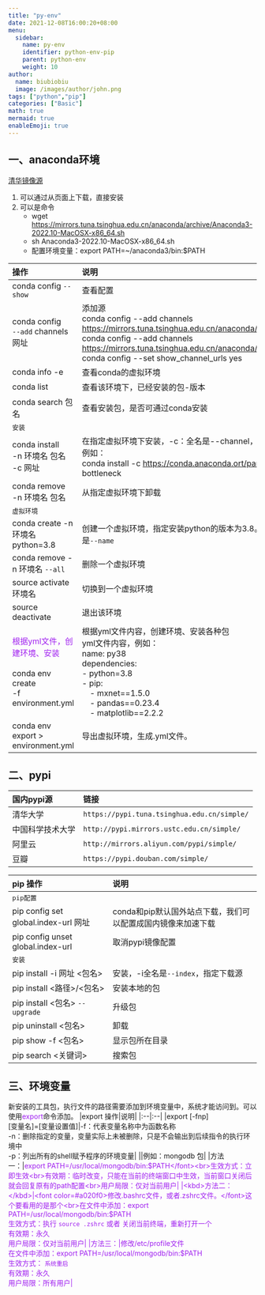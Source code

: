 ```yaml
---
title: "py-env"
date: 2021-12-08T16:00:20+08:00
menu:
  sidebar:
    name: py-env
    identifier: python-env-pip
    parent: python-env
    weight: 10
author:
  name: biubiobiu
  image: /images/author/john.png
tags: ["python","pip"]
categories: ["Basic"]
math: true
mermaid: true
enableEmoji: true
---
```


## 一、anaconda环境

<a href="https://mirrors.tuna.tsinghua.edu.cn/anaconda/archive/" target="bland">清华镜像源</a>

1. 可以通过从页面上下载，直接安装
2. 可以是命令
    * wget https://mirrors.tuna.tsinghua.edu.cn/anaconda/archive/Anaconda3-2022.10-MacOSX-x86_64.sh
    * sh Anaconda3-2022.10-MacOSX-x86_64.sh
    * 配置环境变量：export PATH=~/anaconda3/bin:$PATH


|操作|说明|
|:--|:--|
|conda config `--show`|查看配置|
|conda config <br>`--add` channels 网址|添加源<br>conda config --add channels https://mirrors.tuna.tsinghua.edu.cn/anaconda/pkgs/free/<br>conda config --add channels https://mirrors.tuna.tsinghua.edu.cn/anaconda/pkgs/main/<br>conda config --set show_channel_urls yes|
|conda info -e|查看conda的虚拟环境|
|conda list|查看该环境下，已经安装的包-版本|
|conda search 包名|查看安装包，是否可通过conda安装|
|<kbd>安装</kbd>||
|conda install <br>-n 环境名 包名<br>-c 网址|在指定虚拟环境下安装，-c：全名是--channel，指定来源，例如：<br>conda install -c https://conda.anaconda.ort/pandas   bottleneck|
|conda remove <br> -n 环境名 包名|从指定虚拟环境下卸载|
|<kbd>虚拟环境</kbd>||
|conda create -n 环境名 python=3.8|创建一个虚拟环境，指定安装python的版本为3.8。-n全名是`--name`|
|conda remove -n 环境名 `--all`|删除一个虚拟环境|
|source activate 环境名|切换到一个虚拟环境|
|source deactivate|退出该环境|
|<font color=#a020f0>根据yml文件，创建环境、安装</font><br><br>conda env create <br>-f environment.yml|根据yml文件内容，创建环境、安装各种包<br>yml文件内容，例如：<br>name: py38<br>dependencies:<br>- python=3.8<br>- pip:<br>　- mxnet==1.5.0<br>　- pandas==0.23.4<br>　- matplotlib==2.2.2<br>|
|conda env export > environment.yml|导出虚拟环境，生成.yml文件。|

## 二、pypi

|国内pypi源|链接|
|:--|:--|
|清华大学|`https://pypi.tuna.tsinghua.edu.cn/simple/`|
|中国科学技术大学|`http://pypi.mirrors.ustc.edu.cn/simple/`|
|阿里云|`http://mirrors.aliyun.com/pypi/simple/`|
|豆瓣|`https://pypi.douban.com/simple/`|


|pip 操作|说明|
|:--|:--|
|<kbd>pip配置</kbd>||
|pip config set global.index-url 网址|conda和pip默认国外站点下载，我们可以配置成国内镜像来加速下载|
|pip config unset global.index-url|取消pypi镜像配置|
|<kbd>安装</kbd>||
|pip install -i 网址 <包名>|安装，-i全名是`--index`，指定下载源|
|pip install <路径>/<包名>|安装本地的包|
|pip install <包名> `--upgrade`|升级包|
|pip uninstall <包名>|卸载|
|pip show -f <包名>|显示包所在目录|
|pip search <关键词>|搜索包|


## 三、环境变量

新安装的工具包，执行文件的路径需要添加到环境变量中，系统才能访问到。可以使用<font color=#a020f0>export</font>命令添加。
|export 操作|说明|
|:--|:--|
|export [-fnp] <br>[变量名]=[变量设置值]|-f：代表变量名称中为函数名称<br>-n：删除指定的变量，变量实际上未被删除，只是不会输出到后续指令的执行环境中<br>-p：列出所有的shell赋予程序的环境变量|
||例如：mongodb 包|
|<kbd>方法一：</kbd>|<font color=#a020f0>export PATH=/usr/local/mongodb/bin:$PATH</font><br>生效方式：立即生效<br>有效期：临时改变，只能在当前的终端窗口中生效，当前窗口关闭后就会回复原有的path配置<br>用户局限：仅对当前用户|
|<kbd>方法二：</kbd>|<font color=#a020f0>修改.bashrc文件，或者.zshrc文件。</font>这个要看用的是那个<br>在文件中添加：export PATH=/usr/local/mongodb/bin:$PATH<br>生效方式：执行 `source .zshrc` 或者 关闭当前终端，重新打开一个<br>有效期：永久<br>用户局限：仅对当前用户|
|<kbd>方法三：</kbd>|<font color=#a020f0>修改/etc/profile文件</font><br>在文件中添加：export PATH=/usr/local/mongodb/bin:$PATH<br>生效方式： `系统重启`<br>有效期：永久<br>用户局限：所有用户|
